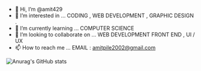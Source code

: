 - 👋 Hi, I’m @amit429
- 👀 I’m interested in ... CODING , WEB DEVELOPMENT , GRAPHIC DESIGN .
- 🌱 I’m currently learning ... COMPUTER SCIENCE
- 💞️ I’m looking to collaborate on ... WEB DEVELOPMENT FRONT END , UI / UX
- 📫 How to reach me ... EMAIL : amitpile2002@gmail.com

![Anurag's GitHub stats](https://github-readme-stats.vercel.app/api?username=amit429&theme=radical&count_private=true&show_icons=true&include_all_commits=true)

<!---
amit429/amit429 is a ✨ special ✨ repository because its `README.md` (this file) appears on your GitHub profile.
You can click the Preview link to take a look at your changes.
--->
